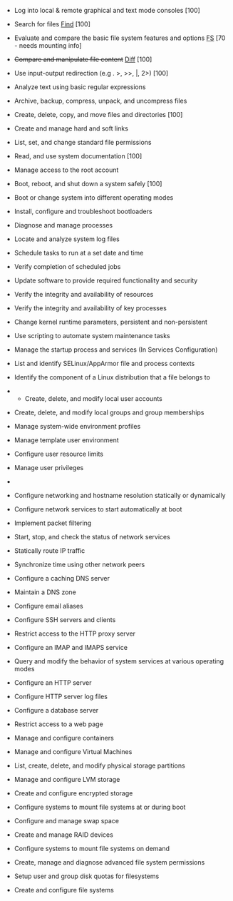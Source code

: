 * Log into local & remote graphical and text mode consoles [100]
* Search for files [Find](/find.md) [100]
* Evaluate and compare the basic file system features and options [FS](/file_system.md) [70 - needs mounting info]
* <s>Compare and manipulate file content</s> [Diff](/diff.md) [100]
* Use input-output redirection (e.g . >, >>, |, 2>) [100]
* Analyze text using basic regular expressions
* Archive, backup, compress, unpack, and uncompress files
* Create, delete, copy, and move files and directories [100]
* Create and manage hard and soft links 
* List, set, and change standard file permissions
* Read, and use system documentation [100]
* Manage access to the root account

* Boot, reboot, and shut down a system safely [100]
* Boot or change system into different operating modes 
* Install, configure and troubleshoot bootloaders
* Diagnose and manage processes
* Locate and analyze system log files
* Schedule tasks to run at a set date and time
* Verify completion of scheduled jobs
* Update software to provide required functionality and security
* Verify the integrity and availability of resources
* Verify the integrity and availability of key processes
* Change kernel runtime parameters, persistent and non-persistent
* Use scripting to automate system maintenance tasks
* Manage the startup process and services (In Services Configuration)
* List and identify SELinux/AppArmor file and process contexts
* Identify the component of a Linux distribution that a file belongs to 

* * Create, delete, and modify local user accounts
* Create, delete, and modify local groups and group memberships
* Manage system-wide environment profiles
* Manage template user environment
* Configure user resource limits
* Manage user privileges
* 
* Configure networking and hostname resolution statically or dynamically
* Configure network services to start automatically at boot
* Implement packet filtering
* Start, stop, and check the status of network services
* Statically route IP traffic
* Synchronize time using other network peers 

* Configure a caching DNS server
* Maintain a DNS zone
* Configure email aliases
* Configure SSH servers and clients
* Restrict access to the HTTP proxy server
* Configure an IMAP and IMAPS service
* Query and modify the behavior of system services at various operating modes
* Configure an HTTP server
* Configure HTTP server log files
* Configure a database server
* Restrict access to a web page
* Manage and configure containers
* Manage and configure Virtual Machines 

* List, create, delete, and modify physical storage partitions
* Manage and configure LVM storage
* Create and configure encrypted storage
* Configure systems to mount file systems at or during boot
* Configure and manage swap space
* Create and manage RAID devices
* Configure systems to mount file systems on demand
* Create, manage and diagnose advanced file system permissions
* Setup user and group disk quotas for filesystems
* Create and configure file systems 


